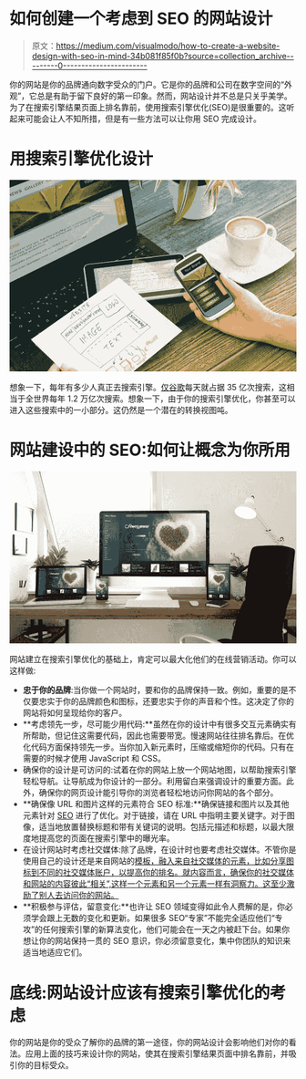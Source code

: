 # 如何创建一个考虑到 SEO 的网站设计

> 原文：<https://medium.com/visualmodo/how-to-create-a-website-design-with-seo-in-mind-34b081f85f0b?source=collection_archive---------0----------------------->

你的网站是你的品牌通向数字受众的门户。它是你的品牌和公司在数字空间的“外观”，它总是有助于留下良好的第一印象。然而，网站设计并不总是只关乎美学。为了在搜索引擎结果页面上排名靠前，使用搜索引擎优化(SEO)是很重要的。这听起来可能会让人不知所措，但是有一些方法可以让你用 SEO 完成设计。

# 用搜索引擎优化设计

![](img/f3ab2a791bac364b192a2fa39e9b4ebe.png)

想象一下，每年有多少人真正去搜索引擎。[仅谷歌](http://www.internetlivestats.com/)每天就占据 35 亿次搜索，这相当于全世界每年 1.2 万亿次搜索。想象一下，由于你的搜索引擎优化，你甚至可以进入这些搜索中的一小部分。这仍然是一个潜在的转换视图吨。

# 网站建设中的 SEO:如何让概念为你所用

![](img/82b076cdbe9113c72e29b7253497a97e.png)

网站建立在搜索引擎优化的基础上，肯定可以最大化他们的在线营销活动。你可以这样做:

*   **忠于你的品牌**:当你做一个网站时，要和你的品牌保持一致。例如，重要的是不仅要忠实于你的品牌颜色和图标，还要忠实于你的声音和个性。这决定了你的网站将如何呈现给你的客户。
*   **考虑领先一步，尽可能少用代码:**虽然在你的设计中有很多交互元素确实有所帮助，但记住这需要代码，因此也需要带宽。慢速网站往往排名靠后。在优化代码方面保持领先一步。当你加入新元素时，压缩或缩短你的代码。只有在需要的时候才使用 JavaScript 和 CSS。
*   确保你的设计是可访问的:试着在你的网站上放一个网站地图，以帮助搜索引擎轻松导航。让导航成为你设计的一部分。利用留白来强调设计的重要方面。此外，确保你的网页设计能引导你的浏览者轻松地访问你网站的各个部分。
*   **确保像 URL 和图片这样的元素符合 SEO 标准:**确保链接和图片以及其他元素针对 [SEO](https://visualmodo.com/blog/) 进行了优化。对于链接，请在 URL 中指明主要关键字。对于图像，适当地放置替换标题和带有关键词的说明。包括元描述和标题，以最大限度地提高您的页面在搜索引擎中的曝光率。
*   在设计网站时考虑社交媒体:除了品牌，在设计时也要考虑社交媒体。不管你是使用自己的设计还是来自网站的[模板，融入来自社交媒体的元素，比如分享图标到不同的社交媒体账户，以提高你的排名。就内容而言，确保你的社交媒体和网站的内容彼此“相关”,这样一个元素和另一个元素一样有洞察力。这至少激励了别人去访问你的网站。](https://visualmodo.com/documentation/)
*   **积极参与评估，留意变化:**也许让 SEO 领域变得如此令人费解的是，你必须学会跟上无数的变化和更新。如果很多 SEO“专家”不能完全适应他们“专攻”的任何搜索引擎的新算法变化，他们可能会在一天之内被赶下台。如果你想让你的网站保持一贯的 SEO 意识，你必须留意变化，集中你团队的知识来适当地适应它们。

# 底线:网站设计应该有搜索引擎优化的考虑

你的网站是你的受众了解你的品牌的第一途径，你的网站设计会影响他们对你的看法。应用上面的技巧来设计你的网站，使其在搜索引擎结果页面中排名靠前，并吸引你的目标受众。